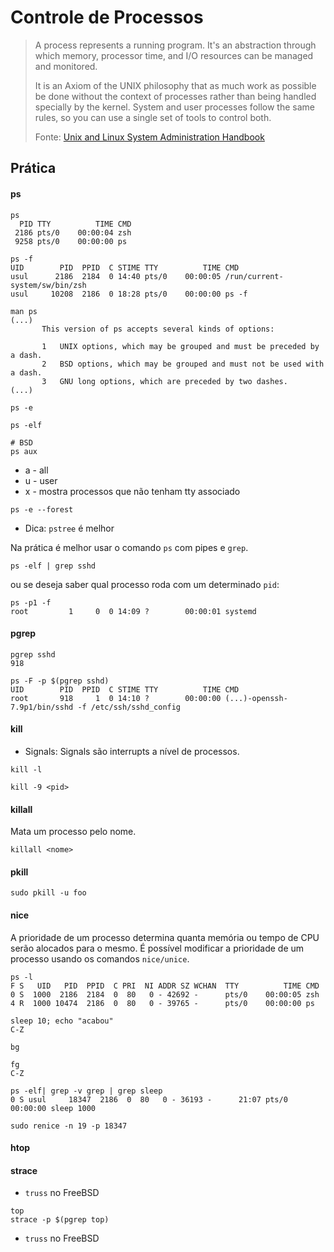 # Controle de Processos

> A process represents a running program. It's an abstraction through which memory, processor time, and I/O resources can be managed and monitored.
>
> It is an Axiom of the UNIX philosophy that as much work as possible be done without the context of processes rather than being handled specially by the kernel. System and user processes follow the same rules, so you can use a single set of tools to control both.
> 
> Fonte: [Unix and Linux System Administration Handbook]()


<h2 id="pratica"> Prática </h2>

<h4 id="ps"> ps </h4>

```
ps
  PID TTY          TIME CMD
 2186 pts/0    00:00:04 zsh
 9258 pts/0    00:00:00 ps
```

```
ps -f
UID        PID  PPID  C STIME TTY          TIME CMD
usul      2186  2184  0 14:40 pts/0    00:00:05 /run/current-system/sw/bin/zsh
usul     10208  2186  0 18:28 pts/0    00:00:00 ps -f
```

```
man ps
(...)
       This version of ps accepts several kinds of options:

       1   UNIX options, which may be grouped and must be preceded by a dash.
       2   BSD options, which may be grouped and must not be used with a dash.
       3   GNU long options, which are preceded by two dashes.
(...)
```

```
ps -e
```

```
ps -elf
```

```
# BSD
ps aux
```

* a - all
* u - user
* x - mostra processos que não tenham tty associado

```
ps -e --forest
```

* Dica: `pstree` é melhor

Na prática é melhor usar o comando `ps` com pipes e `grep`.

```
ps -elf | grep sshd
```

ou se deseja saber qual processo roda com um determinado `pid`:

```
ps -p1 -f
root         1     0  0 14:09 ?        00:00:01 systemd
```

<h4 id="pgrep"> pgrep </h4>

```
pgrep sshd
918
```

```
ps -F -p $(pgrep sshd)
UID        PID  PPID  C STIME TTY          TIME CMD
root       918     1  0 14:10 ?        00:00:00 (...)-openssh-7.9p1/bin/sshd -f /etc/ssh/sshd_config
```

<h4 id="kill"> kill </h4>

* Signals: Signals são interrupts a nível de processos.
```
kill -l
```

```
kill -9 <pid>
```

<h4 id="killall"> killall </h4>

Mata um processo pelo nome.

```
killall <nome>
```

<h4 id="pkill"> pkill </h4>

```
sudo pkill -u foo
```

<h4 id="nice"> nice </h4>

A prioridade de um processo determina quanta memória ou tempo de CPU serão alocados para o mesmo. É possível modificar a prioridade de um processo usando os comandos `nice/unice`.

```
ps -l
F S   UID   PID  PPID  C PRI  NI ADDR SZ WCHAN  TTY          TIME CMD
0 S  1000  2186  2184  0  80   0 - 42692 -      pts/0    00:00:05 zsh
4 R  1000 10474  2186  0  80   0 - 39765 -      pts/0    00:00:00 ps
```

```
sleep 10; echo "acabou"
C-Z
```

```
bg
```

```
fg
C-Z
```

```
ps -elf| grep -v grep | grep sleep   
0 S usul     18347  2186  0  80   0 - 36193 -      21:07 pts/0    00:00:00 sleep 1000
```

```
sudo renice -n 19 -p 18347
```

<h4 id="htop"> htop </h4>

<h4 id="strace"> strace </h4>

* `truss` no FreeBSD

```
top
strace -p $(pgrep top)
```

* `truss` no FreeBSD